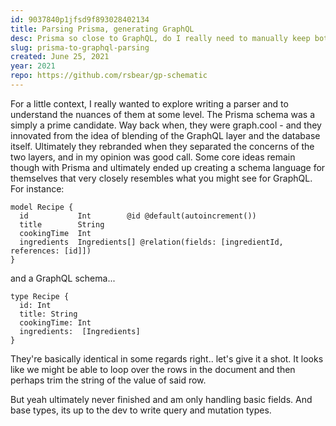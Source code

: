 ```yaml
---
id: 9037840p1jfsd9f893028402134
title: Parsing Prisma, generating GraphQL
desc: Prisma so close to GraphQL, do I really need to manually keep both schema's in sync..
slug: prisma-to-graphql-parsing
created: June 25, 2021
year: 2021
repo: https://github.com/rsbear/gp-schematic
---
```


For a little context, I really wanted to explore writing a parser and to understand the nuances of them at some level.
The Prisma schema was a simply a prime candidate. Way back when, they were graph.cool - and they innovated from the idea of blending of the GraphQL layer and the database itself. Ultimately they rebranded when they separated the concerns of the two layers, and in my opinion was good call. Some core ideas remain though with Prisma and ultimately ended up creating a schema language for themselves that very closely resembles what you might see for GraphQL. For instance:

```
model Recipe {
  id           Int        @id @default(autoincrement())
  title        String
  cookingTime  Int
  ingredients  Ingredients[] @relation(fields: [ingredientId, references: [id]])
}
```

and a GraphQL schema...

```
type Recipe {
  id: Int
  title: String
  cookingTime: Int
  ingredients:  [Ingredients]
}
```

They're basically identical in some regards right.. let's give it a shot. It looks like we might be able to loop over the rows in the document and then perhaps trim the string of the value of said row.

But yeah ultimately never finished and am only handling basic fields. And base types, its up to the dev to write query and mutation types.
